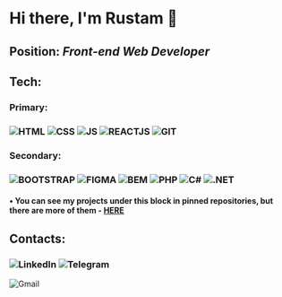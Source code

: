 # Hi there, I'm Rustam 👋
## Position: *Front-end Web Developer*
## Tech:
### Primary:
### ![HTML](https://img.shields.io/badge/-HTML-151515?style=for-the-badge&logo=html5) ![CSS](https://img.shields.io/badge/-CSS-151515?logo=css3?style=for-the-badge&logo=appveyor) ![JS](https://img.shields.io/badge/-JS-151515?logo=javascript) ![REACTJS](https://img.shields.io/badge/-REACTJS-151515?logo=react) ![GIT](https://img.shields.io/badge/-GIT-151515?logo=git)
### Secondary:
### ![BOOTSTRAP](https://img.shields.io/badge/-BOOTSTRAP-151515?logo=bootstrap) ![FIGMA](https://img.shields.io/badge/-FIGMA-151515?logo=figma) ![BEM](https://img.shields.io/badge/-BEM-151515?logo=bem) ![PHP](https://img.shields.io/badge/-PHP-151515?logo=php) ![C#](https://img.shields.io/badge/-C%23-151515?logo=C#) ![.NET](https://img.shields.io/badge/-.NET-151515?logo=.net)

####  • You can see my projects under this block in pinned repositories, but there are more of them - [HERE](https://github.com/ramrusgit?tab=repositories)

## Contacts:
### ![LinkedIn](https://img.shields.io/badge/-LinkedIn-royalblue?logo=linkedin?style=for-the-badge&logo=appveyor) ![Telegram](https://img.shields.io/badge/-Telegram-24151201?logo=telegram?style=for-the-badge&logo=appveyor)
![Gmail](https://img.shields.io/badge/-rustamramazanovworkmail@gmail.com-202020?style=for-the-badge)
